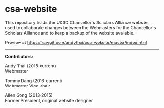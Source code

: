 # csa-website
This repository holds the UCSD Chancellor's Scholars Alliance website, used to collaborate changes between the Webmasters for the Chancellor's Scholars Alliance and to keep a backup of the website available. 


Preview at https://rawgit.com/andythai/csa-website/master/index.html

---
<strong>Contributors:</strong>

Andy Thai (2015-current)<br>
Webmaster


Tommy Dang (2016-current)<br>
Webmaster Vice-chair


Allen Gong (2013-2015)<br>
Former President, original website designer

